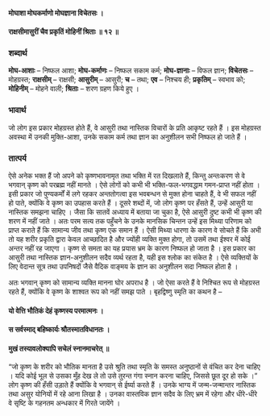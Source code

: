#### मोघाशा मोघकर्माणो मोघज्ञाना विचेतसः ।
#### राक्षसीमासुरीं चैव प्रकृतिं मोहिनीं श्रिताः ॥ १२ ॥

### शब्दार्थ

**मोघ-आशाः** – निष्फल आशा; **मोघ-कर्माणः** – निष्फल सकाम कर्म; **मोघ-ज्ञानाः** – विफल ज्ञान; **विचेतसः** – मोहग्रस्त; **राक्षसीम्** – राक्षसी; **आसुरीम्** – आसुरी; **च** – तथा; **एव** – निश्चय ही; **प्रकृतिम्** – स्वभाव को; **मोहिनीम्** – मोहने वाली; **श्रिताः** – शरण ग्रहण किये हुए ।

### भावार्थ

जो लोग इस प्रकार मोहग्रस्त होते हैं, वे आसुरी तथा नास्तिक विचारों के प्रति आकृष्ट रहते हैं । इस मोहग्रस्त अवस्था में उनकी मुक्ति-आशा, उनके सकाम कर्म तथा ज्ञान का अनुशीलन सभी निष्फल हो जाते हैं ।

### तात्पर्य

ऐसे अनेक भक्त हैं जो अपने को कृष्णभावनामृत तथा भक्ति में रत दिखलाते हैं, किन्तु अन्तःकरण से वे भगवान् कृष्ण को परब्रह्म नहीं मानते । ऐसे लोगों को कभी भी भक्ति-फल-भगवद्धाम गमन-प्राप्त नहीं होता । इसी प्रकार जो पुण्यकर्मों में लगे रहकर अन्ततोगत्वा इस भवबन्धन से मुक्त होना चाहते हैं, वे भी सफल नहीं हो पाते, क्योंकि वे कृष्ण का उपहास करते हैं । दूसरे शब्दों में, जो लोग कृष्ण पर हँसते हैं, उन्हें आसुरी या नास्तिक समझना चाहिए । जैसा कि सातवें अध्याय में बताया जा चुका है, ऐसे आसुरी दुष्ट कभी भी कृष्ण की शरण में नहीं जाते । अतः परम सत्य तक पहुँचने के उनके मानसिक चिन्तन उन्हें इस मिथ्या परिणाम को प्राप्त कराते हैं कि सामान्य जीव तथा कृष्ण एक समान हैं । ऐसी मिथ्या धारणा के कारण वे सोचते हैं कि अभी तो यह शरीर प्रकृति द्वारा केवल आच्छादित है और ज्योंही व्यक्ति मुक्त होगा, तो उसमें तथा ईश्वर में कोई अन्तर नहीं रह जाएगा । कृष्ण से समता का यह प्रयास भ्रम के कारण निष्फल हो जाता है । इस प्रकार का आसुरी तथा नास्तिक ज्ञान-अनुशीलन सदैव व्यर्थ रहता है, यही इस श्लोक का संकेत है । ऐसे व्यक्तियों के लिए वेदान्त सूत्र तथा उपनिषदों जैसे वैदिक वाङ्मय के ज्ञान का अनुशीलन सदा निष्फल होता है ।

अतः भगवान् कृष्ण को सामान्य व्यक्ति मानना घोर अपराध है । जो ऐसा करते हैं वे निश्चित रूप से मोहग्रस्त रहते हैं, क्योंकि वे कृष्ण के शाश्वत रूप को नहीं समझ पाते । बृहद्विष्णु स्मृति का कथन है –

#### यो वेत्ति भौतिकं देहं कृष्णस्य परमात्मनः ।
#### स सर्वस्माद् बहिष्कार्यः श्रौतस्मातविधानतः ।
#### मुखं तस्यावलोक्यापि सचेलं स्नानमाचरेत् ॥

“जो कृष्ण के शरीर को भौतिक मानता है उसे श्रुति तथा स्मृति के समस्त अनुष्ठानों से वंचित कर देना चाहिए । यदि कोई भूल से उसका मुँह देख ले तो उसे तुरन्त गंगा स्नान करना चाहिए, जिससे छूत दूर हो सके ।” लोग कृष्ण की हँसी उड़ाते हैं क्योंकि वे भगवान् से ईर्ष्या करते हैं । उनके भाग्य में जन्म-जन्मान्तर नास्तिक तथा असुर योनियों में रहे आना लिखा है । उनका वास्तविक ज्ञान सदैव के लिए भ्रम में रहेगा और धीरे-धीरे वे सृष्टि के गहनतम अन्धकार में गिरते जायेंगे ।